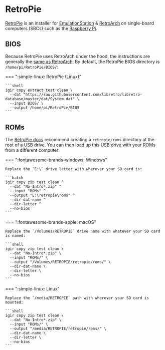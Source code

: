 # RetroPie

[RetroPie](https://retropie.org.uk/) is an installer for [EmulationStation](emulationstation.md) & [RetroArch](retroarch.md) on single-board computers (SBCs) such as the [Raspberry Pi](https://www.raspberrypi.com/).

## BIOS

Because RetroPie uses RetroArch under the hood, the instructions are generally the [same as RetroArch](retroarch.md). By default, the RetroPie BIOS directory is `/home/pi/RetroPie/BIOS/`:

=== ":simple-linux: RetroPie (Linux)"

    ```shell
    igir copy extract test clean \
      --dat "https://raw.githubusercontent.com/libretro/libretro-database/master/dat/System.dat" \
      --input BIOS/ \
      --output /home/pi/RetroPie/BIOS
    ```

## ROMs

The [RetroPie docs](https://retropie.org.uk/docs/Transferring-Roms/) recommend creating a `retropie/roms` directory at the root of a USB drive. You can then load up this USB drive with your ROMs from a different computer:

=== ":fontawesome-brands-windows: Windows"

    Replace the `E:\` drive letter with wherever your SD card is:

    ```batch
    igir copy zip test clean ^
      --dat "No-Intro*.zip" ^
      --input "ROMs" ^
      --output "E:\retropie\roms" ^
      --dir-dat-name ^
      --dir-letter ^
      --no-bios
    ```

=== ":fontawesome-brands-apple: macOS"

    Replace the `/Volumes/RETROPIE` drive name with whatever your SD card is named:

    ```shell
    igir copy zip test clean \
      --dat "No-Intro*.zip" \
      --input "ROMs/" \
      --output "/Volumes/RETROPIE/retropie/roms/" \
      --dir-dat-name \
      --dir-letter \
      --no-bios
    ```

=== ":simple-linux: Linux"

    Replace the `/media/RETROPIE` path with wherever your SD card is mounted:

    ```shell
    igir copy zip test clean \
      --dat "No-Intro*.zip" \
      --input "ROMs/" \
      --output "/media/RETROPIE/retropie/roms/" \
      --dir-dat-name \
      --dir-letter \
      --no-bios
    ```
